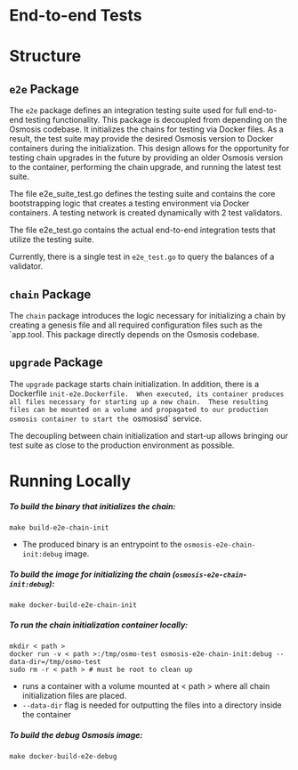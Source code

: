 # End-to-end Tests

# Structure

## `e2e` Package

The `e2e` package defines an integration testing suite used for full end-to-end
testing functionality. This package is decoupled from depending on the Osmosis codebase.
It initializes the chains for testing via Docker files. As a result, the test suite may
provide the desired Osmosis version to Docker containers during the initialization.
This design allows for the opportunity for testing chain upgrades in the future by providing
an older Osmosis version to the container, performing the chain upgrade, and running the latest test suite.

The file e2e_suite_test.go defines the testing suite and contains the core
bootstrapping logic that creates a testing environment via Docker containers.
A testing network is created dynamically with 2 test validators.

The file e2e_test.go contains the actual end-to-end integration tests that
utilize the testing suite.

Currently, there is a single test in `e2e_test.go` to query the balances of a validator.

## `chain` Package

The `chain` package introduces the logic necessary for initializing a chain by creating a genesis
file and all required configuration files such as the `app.tool. This package directly depends on the Osmosis codebase.

## `upgrade` Package

The `upgrade` package starts chain initialization. In addition, there is a Dockerfile `init-e2e.Dockerfile. 
When executed, its container produces all files necessary for starting up a new chain. 
These resulting files can be mounted on a volume and propagated to our production osmosis container to start the `osmosisd` service.

The decoupling between chain initialization and start-up allows bringing our test suite as close to the production environment as possible.

# Running Locally

##### To build the binary that initializes the chain:

```
make build-e2e-chain-init
```
- The produced binary is an entrypoint to the `osmosis-e2e-chain-init:debug` image.

##### To build the image for initializing the chain (`osmosis-e2e-chain-init:debug`):

```
make docker-build-e2e-chain-init
```

##### To run the chain initialization container locally:

```
mkdir < path >
docker run -v < path >:/tmp/osmo-test osmosis-e2e-chain-init:debug --data-dir=/tmp/osmo-test
sudo rm -r < path > # must be root to clean up
```
- runs a container with a volume mounted at < path > where all chain initialization files are placed.
- `--data-dir` flag is needed for outputting the files into a directory inside the container

##### To build the debug Osmosis image:

```
make docker-build-e2e-debug
```
